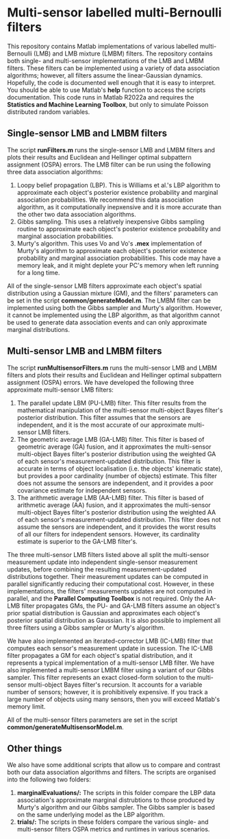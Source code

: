 # Multi-sensor labelled multi-Bernoulli filters

This repository contains Matlab implementations of various labelled multi-Bernoulli (LMB) and LMB mixture (LMBM) filters.
The repository contains both single- and multi-sensor implementations of the LMB and LMBM filters. 
These filters can be implemented using a variety of data association algorithms; however, all filters assume the linear-Gaussian dynamics.
Hopefully, the code is documented well enough that it is easy to interpret. 
You should be able to use Matlab's **help** function to access the scripts documentation.
This code runs in Matlab R2022a and requires the **Statistics and Machine Learning Toolbox**, but only to simulate Poisson distributed random variables.

## Single-sensor LMB and LMBM filters

The script **runFilters.m** runs the single-sensor LMB and LMBM filters and plots their results and Euclidean and Hellinger optimal subpattern assignment (OSPA) errors.
The LMB filter can be run using the following three data association algorithms:

   1. Loopy belief propagation (LBP). This is Williams et al.'s LBP algorithm to approximate each object's posterior existence probability and marginal association probabilities. We recommend this data association algorithm, as it computationally inepxensive and it is more accurate than the other two data association algorithms.
   2. Gibbs sampling. This uses a relatively inexpensive Gibbs sampling routine to approximate each object's posterior existence probability and marginal association probabilities.
   3. Murty's algorithm. This uses Vo and Vo's **.mex** implementation of Murty's algorithm to approximate each object's posterior existence probability and marginal association probabilities. This code may have a memory leak, and it might deplete your PC's memory when left running for a long time. 

All of the single-sensor LMB filters approximate each object's spatial distribution using a Gaussian mixture (GM), and the filters' parameters can be set in the script **common/generateModel.m**.
The LMBM filter can be implemented using both the Gibbs sampler and Murty's algorithm.
However, it cannot be implemented using the LBP algorithm, as that algorithm cannot be used to generate data association events and can only approximate marginal distributions.

## Multi-sensor LMB and LMBM filters

The script **runMultisensorFilters.m** runs the multi-sensor LMB and LMBM filters and plots their results and Euclidean and Hellinger optimal subpattern assignment (OSPA) errors.
We have developed the following three approximate multi-sensor LMB filters:

  1. The parallel update LBM (PU-LMB) filter. This filter results from the mathematical manipulation of the multi-sensor multi-object Bayes filter's posterior distribution. This filter assumes that the sensors are independent, and it is the most accurate of our approximate multi-sensor LMB filters.
  2. The geometric average LMB (GA-LMB) filter. This filter is based of geometric average (GA) fusion, and it approximates the multi-sensor multi-object Bayes filter's posterior distribution using the weighted GA of each sensor's measurement-updated distribution. This filter is accurate in terms of object localisation (i.e. the objects' kinematic state), but provides a poor cardinality (number of objects) estimate. This filter does not assume the sensors are independent, and it provides a poor covariance estimate for independent sensors.
  3. The arithmetic average LMB (AA-LMB) filter. This filter is based of arithmetic average (AA) fusion, and it approximates the multi-sensor multi-object Bayes filter's posterior distribution using the weighted AA of each sensor's measurement-updated distribution. This filter does not assume the sensors are independent, and it provides the worst results of all our filters for independent sensors. However, its cardinality estimate is superior to the GA-LMB filter's.

The three multi-sensor LMB filters listed above all split the multi-sensor measurement update into independent single-sensor measurement updates, before combining the resulting measurement-updated distributions together.
Their measurement updates can be computed in parallel significantly reducing their computational cost.
However, in these implementations, the filters' measurements updates are not computed in parallel, and the **Parallel Computing Toolbox** is not required.
Only the AA-LMB filter propagates GMs, the PU- and GA-LMB filters assume an object's prior spatial distribution is Gaussian and approximates each object's posterior spatial distribution as Gaussian.
It is also possible to implement all three filters using a Gibbs sampler or Murty's algorithm.

We have also implemented an iterated-corrector LMB (IC-LMB) filter that computes each sensor's measurement update in sucession.
The IC-LMB filter propagates a GM for each object's spatial distribution, and it represents a typical implementation of a multi-sensor LMB filter.
We have also implemented a multi-sensor LMBM filter using a variant of our Gibbs sampler.
This filter represents an exact closed-form solution to the multi-sensor multi-object Bayes filter's recursion.
It accounts for a variable number of sensors; however, it is prohibitively expensive.
If you track a large number of objects using many sensors, then you will exceed Matlab's memory limit.

All of the multi-sensor filters parameters are set in the script **common/generateMultisensorModel.m**.

## Other things

We also have some additional scripts that allow us to compare and contrast both our data association algorithms and filters.
The scripts are organised into the following two folders:

   1. **marginalEvaluations/:** The scripts in this folder compare the LBP data association's approximate marginal distrubtions to those produced by Murty's algorithm and our Gibbs sampler. The Gibbs sampler is based on the same underlying model as the LBP algorithm.
   2. **trials/:** The scripts in these folders compare the various single- and multi-sensor filters OSPA metrics and runtimes in various scenarios. 
